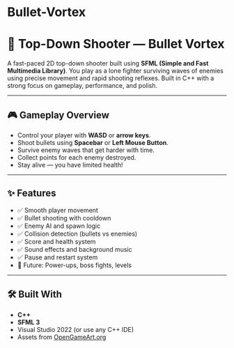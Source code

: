 # Bullet-Vortex

# 🔫 Top-Down Shooter — Bullet Vortex

A fast-paced 2D top-down shooter built using **SFML (Simple and Fast Multimedia Library)**. You play as a lone fighter surviving waves of enemies using precise movement and rapid shooting reflexes. Built in C++ with a strong focus on gameplay, performance, and polish.

---

## 🎮 Gameplay Overview

- Control your player with **WASD** or **arrow keys**.
- Shoot bullets using **Spacebar** or **Left Mouse Button**.
- Survive enemy waves that get harder with time.
- Collect points for each enemy destroyed.
- Stay alive — you have limited health!

---

## ✨ Features

- ✅ Smooth player movement
- ✅ Bullet shooting with cooldown
- ✅ Enemy AI and spawn logic
- ✅ Collision detection (bullets vs enemies)
- ✅ Score and health system
- ✅ Sound effects and background music
- ✅ Pause and restart system
- 🔄 Future: Power-ups, boss fights, levels

---

## 🛠️ Built With

- **C++**
- **SFML 3**
- Visual Studio 2022 (or use any C++ IDE)
- Assets from [OpenGameArt.org](https://opengameart.org/)